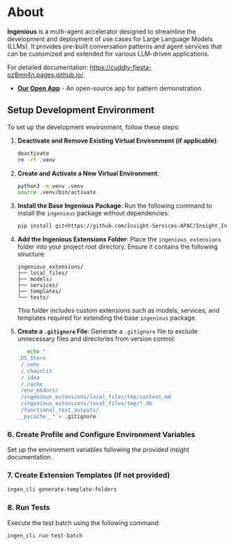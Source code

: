 
# About

**Ingenious** is a multi-agent accelerator designed to streamline the development and deployment of use cases for Large Language Models (LLMs). 
It provides pre-built conversation patterns and agent services that can be customized and extended for various LLM-driven applications.

For detailed documentation: https://cuddly-fiesta-oz8nm4n.pages.github.io/.

- **[Our Open App](https://ingen-app.ambitiousriver-e696f55c.australiaeast.azurecontainerapps.io/)** - An open-source app for pattern demonstration.


## Setup Development Environment

To set up the development environment, follow these steps:

1. **Deactivate and Remove Existing Virtual Environment (if applicable)**:
   ```bash
   deactivate
   rm -rf .venv
   ```

2. **Create and Activate a New Virtual Environment**:
   ```bash
   python3 -m venv .venv
   source .venv/bin/activate
   ```

3. **Install the Base Ingenious Package**:
   Run the following command to install the `ingenious` package without dependencies:
   ```bash
   pip install git+https://github.com/Insight-Services-APAC/Insight_Ingenious.git#egg=ingenious --force-reinstall
   ```

4. **Add the Ingenious Extensions Folder**:
   Place the `ingenious_extensions` folder into your project root directory. Ensure it contains the following structure:
   ```
   ingenious_extensions/
   ├── local_files/
   ├── models/
   ├── services/
   ├── templates/
   └── tests/
   ```

   This folder includes custom extensions such as models, services, and templates required for extending the base `ingenious` package.

5. **Create a `.gitignore` File**:
   Generate a `.gitignore` file to exclude unnecessary files and directories from version control:
   ```bash
      echo "
   .DS_Store
    /.venv
    /.chainlit
    /.idea
    /.cache
    /env_mkdocs/
    /ingenious_extensions/local_files/tmp/context.md
    /ingenious_extensions/local_files/tmp/*.db
    /functional_test_outputs/
   __pycache__" > .gitignore
   ```



### 6. **Create Profile and Configure Environment Variables**

Set up the environment variables following the provided insight documentation.


### 7. **Create Extension Templates (If not provided)**
```bash
ingen_cli generate-template-folders
```

### 8. **Run Tests**
Execute the test batch using the following command:
```bash
ingen_cli run-test-batch
```

